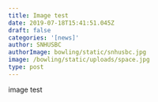 ```yaml
---
title: Image test
date: 2019-07-18T15:41:51.045Z
draft: false
categories: '[news]'
author: SNHUSBC
authorImage: bowling/static/snhusbc.jpg
image: /bowling/static/uploads/space.jpg
type: post
---
```

image test
